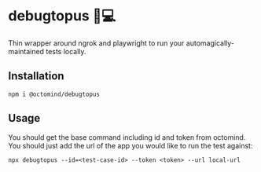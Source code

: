 # debugtopus  🐙💻

Thin wrapper around ngrok and playwright to run your automagically-maintained tests locally.

## Installation

```shell
npm i @octomind/debugtopus
```

## Usage
You should get the base command including id and token from octomind. You should just add the url of the app you would like to run the test against:

```shell
npx debugtopus --id=<test-case-id> --token <token> --url local-url
```
